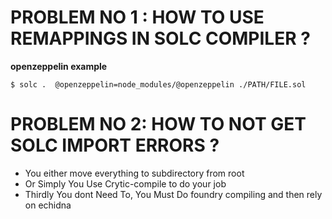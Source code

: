 
# PROBLEM NO 1 : HOW TO USE REMAPPINGS IN SOLC COMPILER ?

**openzeppelin example**
```
$ solc .  @openzeppelin=node_modules/@openzeppelin ./PATH/FILE.sol
```



# PROBLEM NO 2: HOW TO NOT GET SOLC IMPORT ERRORS ?
- You either move everything to subdirectory from root
- Or Simply You Use Crytic-compile to do your job
- Thirdly You dont Need To, You Must Do foundry compiling and then rely on echidna

